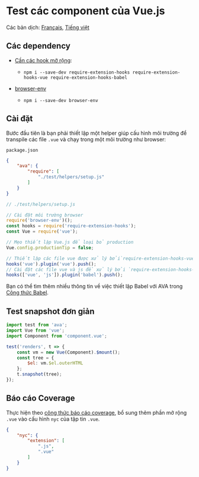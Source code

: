 # Test các component của Vue.js

Các bản dịch: [Français](https://github.com/avajs/ava-docs/blob/master/fr_FR/docs/recipes/vue.md), [Tiếng việt](https://github.com/avajs/ava-docs/blob/master/vi_VN/docs/recipes/vue.md)

## Các dependency

- [Cần các hook mở rộng](https://github.com/jackmellis/require-extension-hooks):
	- `npm i --save-dev require-extension-hooks require-extension-hooks-vue require-extension-hooks-babel`

- [browser-env](browser-testing.md)
	- `npm i --save-dev browser-env`

## Cài đặt

Bước đầu tiên là bạn phải thiết lập một helper giúp cấu hình môi trường để transpile các file `.vue` và chạy trong một môi trường như browser:

`package.json`

```json
{
	"ava": {
		"require": [
			"./test/helpers/setup.js"
		]
	}
}
```

```js
// ./test/helpers/setup.js

// Cài đặt môi trường browser
require('browser-env')();
const hooks = require('require-extension-hooks');
const Vue = require('vue');

// Mẹo thiết lập Vue.js để loại bỏ production
Vue.config.productionTip = false;

// Thiết lập các file vue được xử lý bởi`require-extension-hooks-vue`
hooks('vue').plugin('vue').push();
// Cài đặt các file vue và js để xử lý bởi `require-extension-hooks-babel`
hooks(['vue', 'js']).plugin('babel').push();
```

Bạn có thể tìm thêm nhiều thông tin về việc thiết lập Babel với AVA trong [Công thức Babel](babel.md).

## Test snapshot đơn giản

```js
import test from 'ava';
import Vue from 'vue';
import Component from 'component.vue';

test('renders', t => {
	const vm = new Vue(Component).$mount();
	const tree = {
		$el: vm.$el.outerHTML
	};
	t.snapshot(tree);
});
```

## Báo cáo Coverage

Thực hiện theo [công thức báo cáo coverage](code-coverage.md), bổ sung thêm phần mở rộng `.vue` vào cấu hình `nyc` của tập tin `.vue`.

```json
{
	"nyc": {
		"extension": [
			".js",
			".vue"
		]
	}
}
```
